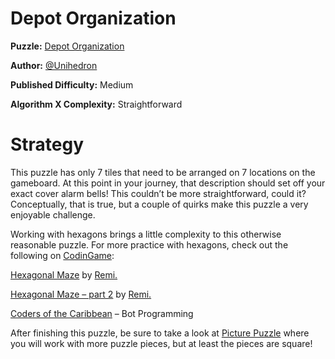 # Depot Organization

__Puzzle:__ [Depot Organization](https://www.codingame.com/training/medium/depot-organization)

__Author:__ [@Unihedron](https://www.codingame.com/profile/1d1729a2d8c008c6cf728ee88f1faa6d4978712)

__Published Difficulty:__ Medium

__Algorithm X Complexity:__ Straightforward

# Strategy

This puzzle has only 7 tiles that need to be arranged on 7 locations on the gameboard. At this point in your journey, that description should set off your exact cover alarm bells! This couldn’t be more straightforward, could it? Conceptually, that is true, but a couple of quirks make this puzzle a very enjoyable challenge.

Working with hexagons brings a little complexity to this otherwise reasonable puzzle. For more practice with hexagons, check out the following on  [CodinGame](https://www.codingame.com/home):

[Hexagonal Maze]( https://www.codingame.com/training/medium/hexagonal-maze) by [Remi.](https://www.codingame.com/profile/6337619f5905111901909c0bdfdb053c4031434)

[Hexagonal Maze – part 2](https://www.codingame.com/training/hard/hexagonal-maze---part2) by [Remi.](https://www.codingame.com/profile/6337619f5905111901909c0bdfdb053c4031434)

[Coders of the Caribbean](https://www.codingame.com/multiplayer/bot-programming/coders-of-the-caribbean) – Bot Programming

After finishing this puzzle, be sure to take a look at [Picture Puzzle](picture-puzzle) where you will work with more puzzle pieces, but at least the pieces are square!

